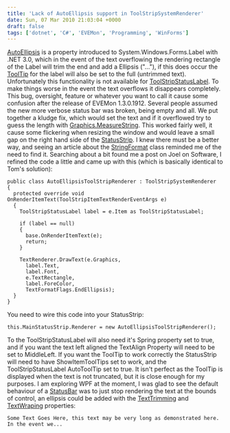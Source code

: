 ```yaml
---
title: 'Lack of AutoEllipsis support in ToolStripSystemRenderer'
date: Sun, 07 Mar 2010 21:03:04 +0000
draft: false
tags: ['dotnet', 'C#', 'EVEMon', 'Programming', 'WinForms']
---
```


[AutoEllipsis](http://msdn.microsoft.com/en-us/library/system.windows.forms.label.autoellipsis%28VS.85%29.aspx) is a property introduced to System.Windows.Forms.Label with .NET 3.0, which in the event of the text overflowing the rendering rectangle of the Label will trim the end and add a Ellipsis ("…"), if this does occur the [ToolTip](http://msdn.microsoft.com/en-us/library/system.windows.forms.tooltip.aspx) for the label will also be set to the full (untrimmed text). Unfortunately this functionality is not available for [ToolStripStatusLabel](http://msdn.microsoft.com/en-us/library/system.windows.forms.toolstripstatuslabel.aspx). To make things worse in the event the text overflows it disappears completely. This bug, oversight, feature or whatever you want to call it cause some confusion after the release of EVEMon 1.3.0.1912. Several people assumed the new more verbose status bar was broken, being empty and all. We put together a kludge fix, which would set the text and if it overflowed try to guess the length with [Graphics.MeasureString](http://msdn.microsoft.com/en-us/library/6xe5hazb.aspx). This worked fairly well, it cause some flickering when resizing the window and would leave a small gap on the right hand side of the [StatusStrip](http://msdn.microsoft.com/en-us/library/system.windows.forms.statusstrip.aspx). I knew there must be a better way, and seeing an article about the [StringFormat](http://msdn.microsoft.com/en-us/library/system.drawing.stringformat.aspx) class reminded me of the need to find it. Searching about a bit found me a post on Joel on Software, I refined the code a little and came up with this (which is basically identical to Tom's solution):

```
public class AutoEllipsisToolStripRenderer : ToolStripSystemRenderer
{
  protected override void OnRenderItemText(ToolStripItemTextRenderEventArgs e)
  {
    ToolStripStatusLabel label = e.Item as ToolStripStatusLabel;

    if (label == null)
    {
      base.OnRenderItemText(e);
      return;
    }

    TextRenderer.DrawText(e.Graphics,
      label.Text,
      label.Font,
      e.TextRectangle,
      label.ForeColor,
      TextFormatFlags.EndEllipsis);
  }
}
```

You need to wire this code into your StatusStrip:

```
this.MainStatusStrip.Renderer = new AutoEllipsisToolStripRenderer();
```

To the ToolStripStatusLabel will also need it's Spring property set to true, and if you want the text left aligned the TextAlign Property will need to be set to MiddleLeft. If you want the ToolTip to work correctly the StatusStrip will need to have ShowItemToolTips set to work, and the ToolStripStatusLabel AutoToolTip set to true. It isn't perfect as the ToolTip is displayed when the text is not truncated, but it is close enough for my purposes. I am exploring WPF at the moment, I was glad to see the default behaviour of a [StatusBar](http://msdn.microsoft.com/en-us/library/system.windows.controls.primitives.statusbar.aspx) was to just stop rendering the text at the bounds of control, an ellipsis could be added with the [TextTrimming](http://msdn.microsoft.com/en-us/library/system.windows.controls.textblock.texttrimming.aspx) and [TextWraping](http://msdn.microsoft.com/en-us/library/system.windows.controls.textblock.textwrapping.aspx) properties:

```
Some Text Goes Here, this text may be very long as demonstrated here. In the event we...
```